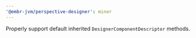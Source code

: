 ```yaml
---
'@embr-jvm/perspective-designer': minor
---
```


Properly support default inherited `DesignerComponentDescriptor` methods.
